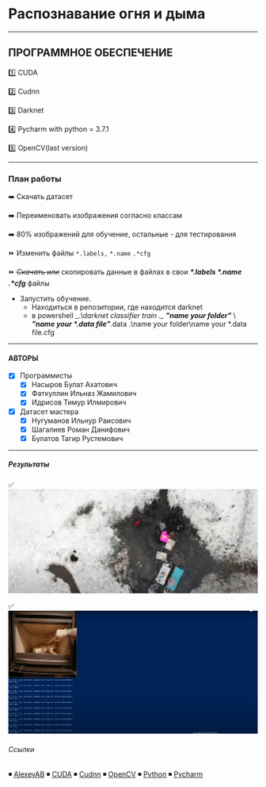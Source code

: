 # Распознавание огня и дыма
____
## ПРОГРАММНОЕ ОБЕСПЕЧЕНИЕ
:one: CUDA

:two: Cudnn

:three: Darknet

:four: Pycharm with python = 3.7.1

:five: OpenCV(last version)

____

### План работы
:arrow_right: Скачать датасет

:arrow_right: Переименовать изображения согласно классам

:arrow_right: 80% изображений для обучение, остальные - для тестирования

:fast_forward: Изменить файлы `*.labels,` `*.name` `.*cfg`

:fast_forward: ~~*Скачать или*~~ скопировать данные в файлах в свои ___*.labels *.name .*cfg___ файлы

- Запустить обучение.
    - Находиться в репозитории, где находится darknet
    - в powershell  __.\darknet classifier train .\__ ___"name your folder"___ \ ___"name your *.data file"___.data .\name your folder\name your *.data file.cfg
____

#### АВТОРЫ
- [X] Программисты
    - [X] Насыров Булат Ахатович
    - [X] Фаткуллин Ильназ Жамилович
    - [X] Идрисов Тимур Илмирович
- [X] Датасет мастера
    - [X] Нугуманов Ильнур Раисович
    - [X] Шагалиев Роман Данифович
    - [X] Булатов Тагир Рустемович

____

##### Результаты

:white_check_mark:
[![With openCV](https://github.com/SKYLIGHTSUFA/FIRE-classification/blob/main/with_OpenCV.jpg?raw=true)](https://www.youtube.com/watch?v=-AsOU5seYpw)

:white_check_mark: [![With ML](https://github.com/SKYLIGHTSUFA/FIRE-classification/blob/main/аналитика3.jpg)](https://www.youtube.com/watch?v=L1_hcT9W-S0)
###### Ссылки
:black_medium_small_square: [AlexeyAB](https://github.com/AlexeyAB/darknet)
:black_medium_small_square: [CUDA](https://developer.nvidia.com/cuda-downloads)
:black_medium_small_square: [Cudnn](https://developer.nvidia.com/cudnn-download-survey)
:black_medium_small_square: [OpenCV](https://docs.opencv.org/4.5.3/d3/d52/tutorial_windows_install.html)
:black_medium_small_square: [Python](https://www.python.org/downloads/release/python-371/)
:black_medium_small_square: [Pycharm](https://www.jetbrains.com/pycharm/download/#section=windows)



